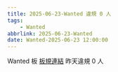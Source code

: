 ```yaml
---
title: 2025-06-23-Wanted 違規 0 人
tags:
    - Wanted
abbrlink: 2025-06-23-Wanted
date: Wanted-2025-06-23 12:00:00
---
```

Wanted 板 [板規連結](https://www.ptt.cc/bbs/Wanted/M.1608829773.A.D3B.html)
昨天違規 0 人
